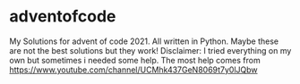 # adventofcode
My Solutions for advent of code 2021. 
All written in Python. 
Maybe these are not the best solutions but they work!
Disclaimer:
I tried everything on my own but sometimes i needed some help.
The most help comes from https://www.youtube.com/channel/UCMhk437GeN8069t7y0lJQbw
